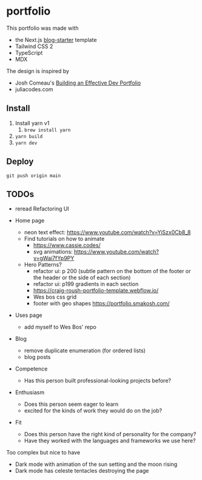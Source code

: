 # portfolio

This portfolio was made with

- the Next.js [blog-starter](https://github.com/vercel/next.js/tree/canary/examples/blog-starter) template
- Tailwind CSS 2
- TypeScript
- MDX

The design is inspired by

- Josh Comeau's [Building an Effective Dev Portfolio](https://www.joshwcomeau.com/effective-portfolio/)
- juliacodes.com

## Install

1. Install yarn v1
   1. `brew install yarn`
2. `yarn build`
3. `yarn dev`

## Deploy

`git push origin main`

## TODOs

- reread Refactoring UI

- Home page

  - neon text effect: https://www.youtube.com/watch?v=YiSzx0Cb8_8
  - Find tutorials on how to animate
    - https://www.cassie.codes/
    - svg animations: https://www.youtube.com/watch?v=gWai7fYp9PY
  - Hero Patterns?
    - refactor ui: p 200 (subtle pattern on the bottom of the footer or the header or the side of each section)
    - refactor ui: p199 gradients in each section
    - https://craig-roush-portfolio-template.webflow.io/
    - Wes bos css grid
    - footer with geo shapes https://portfolio.smakosh.com/

- Uses page

  - add myself to Wes Bos' repo

- Blog

  - remove duplicate enumeration (for ordered lists)
  - blog posts

- Competence
  - Has this person built professional-looking projects before?
- Enthusiasm
  - Does this person seem eager to learn
  - excited for the kinds of work they would do on the job?
- Fit
  - Does this person have the right kind of personality for the company?
  - Have they worked with the languages and frameworks we use here?

Too complex but nice to have

- Dark mode with animation of the sun setting and the moon rising
- Dark mode has celeste tentacles destroying the page
